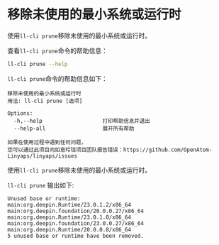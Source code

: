 <!--
SPDX-FileCopyrightText: 2023 UnionTech Software Technology Co., Ltd.

SPDX-License-Identifier: LGPL-3.0-or-later
-->

# 移除未使用的最小系统或运行时

使用`ll-cli prune`移除未使用的最小系统或运行时。

查看`ll-cli prune`命令的帮助信息：

```bash
ll-cli prune --help
```

`ll-cli prune`命令的帮助信息如下：

```text
移除未使用的最小系统或运行时
用法: ll-cli prune [选项]

Options:
  -h,--help                   打印帮助信息并退出
  --help-all                  展开所有帮助

如果在使用过程中遇到任何问题，
您可以通过此项目向如意玲珑项目团队报告错误：https://github.com/OpenAtom-Linyaps/linyaps/issues
```

使用`ll-cli prune`移除未使用的最小系统或运行时。

`ll-cli prune` 输出如下:

```text
Unused base or runtime:
main:org.deepin.Runtime/23.0.1.2/x86_64
main:org.deepin.foundation/20.0.0.27/x86_64
main:org.deepin.Runtime/23.0.1.0/x86_64
main:org.deepin.foundation/23.0.0.27/x86_64
main:org.deepin.Runtime/20.0.0.8/x86_64
5 unused base or runtime have been removed.
```
